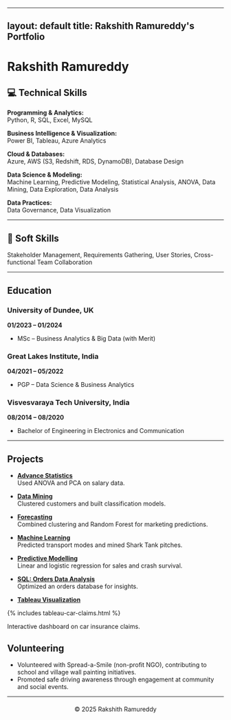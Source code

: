 
---
layout: default
title: Rakshith Ramureddy's Portfolio
---

# Rakshith Ramureddy

## 💻 Technical Skills

**Programming & Analytics:**  
Python, R, SQL, Excel, MySQL

**Business Intelligence & Visualization:**  
Power BI, Tableau, Azure Analytics

**Cloud & Databases:**  
Azure, AWS (S3, Redshift, RDS, DynamoDB), Database Design

**Data Science & Modeling:**  
Machine Learning, Predictive Modeling, Statistical Analysis, ANOVA, Data Mining, Data Exploration, Data Analysis

**Data Practices:**  
Data Governance, Data Visualization

---
## 🤝 Soft Skills
Stakeholder Management, Requirements Gathering, User Stories, Cross-functional Team Collaboration

---
## Education

### University of Dundee, UK  
**01/2023 – 01/2024**
- MSc – Business Analytics & Big Data (with Merit)

### Great Lakes Institute, India
**04/2021 – 05/2022**
- PGP – Data Science & Business Analytics

### Visvesvaraya Tech University, India
**08/2014 – 08/2020**
- Bachelor of Engineering in Electronics and Communication

---

## Projects
- **[Advance Statistics](projects/advance_statistics.md)**  
  Used ANOVA and PCA on salary data.

- **[Data Mining](projects/data_mining.md)**  
  Clustered customers and built classification models.

- **[Forecasting](projects/forecasting.md)**  
  Combined clustering and Random Forest for marketing predictions.

- **[Machine Learning](projects/machine_learning.md)**  
  Predicted transport modes and mined Shark Tank pitches.

- **[Predictive Modelling](projects/predictive_modelling.md)**  
  Linear and logistic regression for sales and crash survival.

- **[SQL: Orders Data Analysis](projects/sql_orders_analysis.md)**  
  Optimized an orders database for insights.

- **[Tableau Visualization](projects/tableau_visualization.md)**

 {% includes tableau-car-claims.html %}

  Interactive dashboard on car insurance claims.

## Volunteering

- Volunteered with Spread-a-Smile (non-profit NGO), contributing to school and village wall painting initiatives.
- Promoted safe driving awareness through engagement at community and social events.

---


<div style="text-align:center; margin-top:20px;">
    &copy; 2025 Rakshith Ramureddy
</div>
